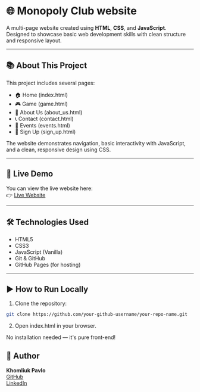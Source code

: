 # 🌐 Monopoly Club website

A multi-page website created using **HTML**, **CSS**, and **JavaScript**.  
Designed to showcase basic web development skills with clean structure and responsive layout.

---

## 📚 About This Project

This project includes several pages:
- 🏠 Home (index.html)
- 🎮 Game (game.html)
- 📝 About Us (about_us.html)
- 📞 Contact (contact.html)
- 📅 Events (events.html)
- 🔑 Sign Up (sign_up.html)

The website demonstrates navigation, basic interactivity with JavaScript, and a clean, responsive design using CSS.

---

## 🚀 Live Demo

You can view the live website here:  
👉 [Live Website](https://pashokkkk.github.io/monopoly_club_website/)

---

## 🛠️ Technologies Used

- HTML5
- CSS3
- JavaScript (Vanilla)
- Git & GitHub
- GitHub Pages (for hosting)

---

## ▶️ How to Run Locally

1. Clone the repository:

```bash
git clone https://github.com/your-github-username/your-repo-name.git
```
2. Open index.html in your browser.

No installation needed — it's pure front-end!


## 📌 Author

**Khomliuk Pavlo**  
[GitHub](https://github.com/Pashokkkk)  
[LinkedIn](https://www.linkedin.com/in/pavlo-khomliuk-234799251/)
